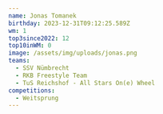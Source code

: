 ```yaml
---
name: Jonas Tomanek
birthday: 2023-12-31T09:12:25.589Z
wm: 1
top3since2022: 12
top10inWM: 0
image: /assets/img/uploads/jonas.png
teams:
  - SSV Nümbrecht
  - RKB Freestyle Team
  - TuS Reichshof - All Stars On(e) Wheel
competitions:
  - Weitsprung
---
```

